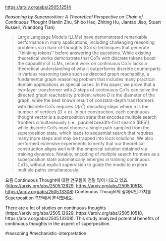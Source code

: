https://arxiv.org/abs/2505.12514

*Reasoning by Superposition: A Theoretical Perspective on Chain of Continuous Thought* (Hanlin Zhu, Shibo Hao, Zhiting Hu, Jiantao Jiao, Stuart Russell, Yuandong Tian)

> Large Language Models (LLMs) have demonstrated remarkable performance in many applications, including challenging reasoning problems via chain-of-thoughts (CoTs) techniques that generate ``thinking tokens'' before answering the questions. While existing theoretical works demonstrate that CoTs with discrete tokens boost the capability of LLMs, recent work on continuous CoTs lacks a theoretical understanding of why it outperforms discrete counterparts in various reasoning tasks such as directed graph reachability, a fundamental graph reasoning problem that includes many practical domain applications as special cases. In this paper, we prove that a two-layer transformer with $D$ steps of continuous CoTs can solve the directed graph reachability problem, where $D$ is the diameter of the graph, while the best known result of constant-depth transformers with discrete CoTs requires $O(n^2)$ decoding steps where $n$ is the number of vertices ($D<n$). In our construction, each continuous thought vector is a superposition state that encodes multiple search frontiers simultaneously (i.e., parallel breadth-first search (BFS)), while discrete CoTs must choose a single path sampled from the superposition state, which leads to sequential search that requires many more steps and may be trapped into local solutions. We also performed extensive experiments to verify that our theoretical construction aligns well with the empirical solution obtained via training dynamics. Notably, encoding of multiple search frontiers as a superposition state automatically emerges in training continuous CoTs, without explicit supervision to guide the model to explore multiple paths simultaneously.

요즘 Continuous Thought에 대한 연구들이 정말 많이 나오고 있죠. (https://arxiv.org/abs/2505.12629, https://arxiv.org/abs/2505.10518, https://arxiv.org/abs/2505.13308) Continuous Thought의 잠재적인 가치를 Superposition 측면에서 분석했네요.

<english>
There are a lot of studies on continuous thoughts (https://arxiv.org/abs/2505.12629, https://arxiv.org/abs/2505.10518, https://arxiv.org/abs/2505.13308). This study analyzed potential benefits of continuous thoughts in the aspect of superposition.
</english>

#reasoning #mechanistic-interpretation 